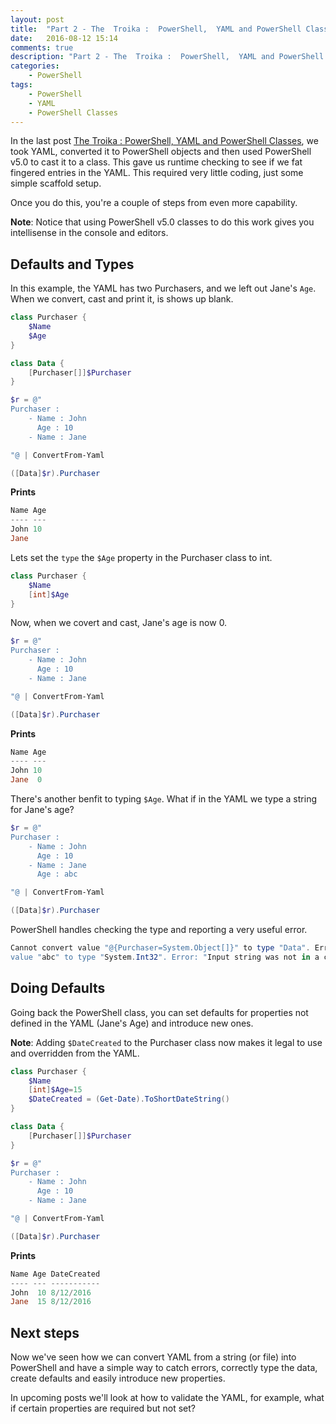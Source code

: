 ```yaml
---
layout: post
title:  "Part 2 - The  Troika :  PowerShell,  YAML and PowerShell Classes"
date:   2016-08-12 15:14
comments: true
description: "Part 2 - The  Troika :  PowerShell,  YAML and PowerShell Classes"
categories: 
    - PowerShell
tags: 
    - PowerShell
    - YAML
    - PowerShell Classes
---
```


In the last post [The  Troika :  PowerShell,  YAML and PowerShell Classes](http://dougfinke.com/blog/the-troika-powershell-yaml-and-powershell-classes/), we took YAML, converted it to PowerShell objects and then used PowerShell v5.0 to cast it to a class. This gave us runtime checking to see if we fat fingered entries in the YAML. This required very little coding, just some simple scaffold setup.

Once you do this, you're a couple of steps from even more capability.

**Note**: Notice that using PowerShell v5.0 classes to do this work gives you intellisense in the console and editors.

## Defaults and Types
In this example, the YAML has two  Purchasers, and we left out Jane's `Age`. When we convert, cast and print it, is shows up blank.

```powershell
class Purchaser {
    $Name
    $Age
}

class Data {
    [Purchaser[]]$Purchaser
}

$r = @"
Purchaser :
    - Name : John
      Age : 10
    - Name : Jane

"@ | ConvertFrom-Yaml

([Data]$r).Purchaser
```

**Prints**
```powershell
Name Age
---- ---
John 10
Jane
```

Lets set the `type` the `$Age` property in the Purchaser class to int.

```powershell
class Purchaser {
    $Name
    [int]$Age
}
```

Now, when we covert and cast, Jane's age is now 0.

```powershell
$r = @"
Purchaser :
    - Name : John
      Age : 10
    - Name : Jane

"@ | ConvertFrom-Yaml

([Data]$r).Purchaser
```

**Prints**
```powershell
Name Age
---- ---
John 10
Jane  0
```

There's another benfit to typing `$Age`. What if in the YAML we type a string for Jane's age?

```powershell
$r = @"
Purchaser :
    - Name : John
      Age : 10
    - Name : Jane
      Age : abc

"@ | ConvertFrom-Yaml

([Data]$r).Purchaser
```

PowerShell handles checking the type and reporting a very useful error.

```powershell
Cannot convert value "@{Purchaser=System.Object[]}" to type "Data". Error: "Cannot create object of type "Purchaser". Cannot convert
value "abc" to type "System.Int32". Error: "Input string was not in a correct format.""
```

## Doing Defaults
Going back the PowerShell class, you can set defaults for properties not defined in the YAML (Jane's Age) and introduce new ones.

**Note**: Adding `$DateCreated` to the Purchaser class now makes it legal to use and overridden from the YAML.

```powershell
class Purchaser {
    $Name
    [int]$Age=15
    $DateCreated = (Get-Date).ToShortDateString()
}

class Data {
    [Purchaser[]]$Purchaser
}

$r = @"
Purchaser :
    - Name : John
      Age : 10
    - Name : Jane

"@ | ConvertFrom-Yaml

([Data]$r).Purchaser
```

**Prints**
```powershell
Name Age DateCreated
---- --- -----------
John  10 8/12/2016
Jane  15 8/12/2016
```

## Next steps
Now we've seen how we can convert YAML from a string (or file) into PowerShell and have a simple way to catch errors, correctly type the data, create defaults and easily introduce new properties.

In upcoming posts we'll look at how to validate the YAML, for example, what if certain properties are required but not set?